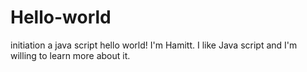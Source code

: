# Hello-world
initiation a java script
hello world! I'm Hamitt. I like Java script and I'm willing to learn more about it.
